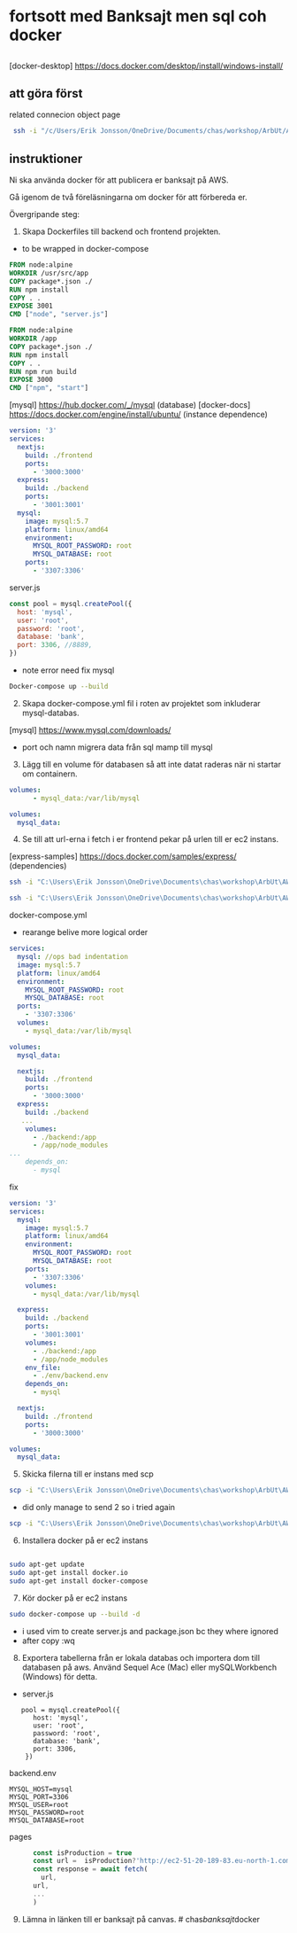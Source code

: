 # fortsott med Banksajt men sql coh docker

##

[docker-desktop] https://docs.docker.com/desktop/install/windows-install/

## att göra först

related connecion object page

```sh
 ssh -i "/c/Users/Erik Jonsson/OneDrive/Documents/chas/workshop/ArbUt/AWS_3.pem" ubuntu@ec2-51-20-189-83.eu-north-1.compute.amazonaws.com
```

## instruktioner

Ni ska använda docker för att publicera er banksajt på AWS.

Gå igenom de två föreläsningarna om docker för att förbereda er.

Övergripande steg:

1. Skapa Dockerfiles till backend och frontend projekten.

- to be wrapped in docker-compose

```Dockerfile
FROM node:alpine
WORKDIR /usr/src/app
COPY package*.json ./
RUN npm install
COPY . .
EXPOSE 3001
CMD ["node", "server.js"]
```

```Dockerfile
FROM node:alpine
WORKDIR /app
COPY package*.json ./
RUN npm install
COPY . .
RUN npm run build
EXPOSE 3000
CMD ["npm", "start"]
```

[mysql] https://hub.docker.com/_/mysql (database)
[docker-docs] https://docs.docker.com/engine/install/ubuntu/ (instance dependence)

```yml
version: '3'
services:
  nextjs:
    build: ./frontend
    ports:
      - '3000:3000'
  express:
    build: ./backend
    ports:
      - '3001:3001'
  mysql:
    image: mysql:5.7
    platform: linux/amd64
    environment:
      MYSQL_ROOT_PASSWORD: root
      MYSQL_DATABASE: root
    ports:
      - '3307:3306'
```

server.js

```js
const pool = mysql.createPool({
  host: 'mysql',
  user: 'root',
  password: 'root',
  database: 'bank',
  port: 3306, //8889,
})
```

- note error need fix mysql

```sh
Docker-compose up --build
```

2. Skapa docker-compose.yml fil i roten av projektet som inkluderar mysql-databas.

[mysql] https://www.mysql.com/downloads/

- port och namn
  migrera data från sql mamp till mysql

3. Lägg till en volume för databasen så att inte datat raderas när ni startar om containern.

```yml
volumes:
      - mysql_data:/var/lib/mysql

volumes:
  mysql_data:
```

4. Se till att url-erna i fetch i er frontend pekar på urlen till er ec2 instans.

[express-samples] https://docs.docker.com/samples/express/ (dependencies)

```sh
ssh -i "C:\Users\Erik Jonsson\OneDrive\Documents\chas\workshop\ArbUt\AWS2.pem" ubuntu@ec2-13-49-241-173.eu-north-1.compute.amazonaws.com
```

```sh
ssh -i "C:\Users\Erik Jonsson\OneDrive\Documents\chas\workshop\ArbUt\AWS_3.pem" ubuntu@ec2-51-20-189-83.eu-north-1.compute.amazonaws.com
```

docker-compose.yml

- rearange belive more logical order

```yml
services:
  mysql: //ops bad indentation
  image: mysql:5.7
  platform: linux/amd64
  environment:
    MYSQL_ROOT_PASSWORD: root
    MYSQL_DATABASE: root
  ports:
    - '3307:3306'
  volumes:
    - mysql_data:/var/lib/mysql

volumes:
  mysql_data:

  nextjs:
    build: ./frontend
    ports:
      - '3000:3000'
  express:
    build: ./backend
   ...
    volumes:
      - ./backend:/app
      - /app/node_modules
...
    depends_on:
      - mysql

```

fix

```yml
version: '3'
services:
  mysql:
    image: mysql:5.7
    platform: linux/amd64
    environment:
      MYSQL_ROOT_PASSWORD: root
      MYSQL_DATABASE: root
    ports:
      - '3307:3306'
    volumes:
      - mysql_data:/var/lib/mysql

  express:
    build: ./backend
    ports:
      - '3001:3001'
    volumes:
      - ./backend:/app
      - /app/node_modules
    env_file:
      - ./env/backend.env
    depends_on:
      - mysql

  nextjs:
    build: ./frontend
    ports:
      - '3000:3000'

volumes:
  mysql_data:
```

5. Skicka filerna till er instans med scp

```sh
scp -i "C:\Users\Erik Jonsson\OneDrive\Documents\chas\workshop\ArbUt\AWS_3.pem" -r ./docker-compose.yml ./backend ./frontend ./env ubuntu@ec2-51-20-189-83.eu-north-1.compute.amazonaws.com:/home/ubuntu/bank
```

- did only manage to send 2 so i tried again

```sh
scp -i "C:\Users\Erik Jonsson\OneDrive\Documents\chas\workshop\ArbUt\AWS_3.pem" -r ./frontend ./env ubuntu@ec2-51-20-189-83.eu-north-1.compute.amazonaws.com:/home/ubuntu/bank
```

6. Installera docker på er ec2 instans

```sh

sudo apt-get update
sudo apt-get install docker.io
sudo apt-get install docker-compose
```

7. Kör docker på er ec2 instans

```sh
sudo docker-compose up --build -d
```

- i used vim to create server.js and package.json bc they where ignored
- after copy :wq

8. Exportera tabellerna från er lokala databas och importera dom till databasen på aws.
   Använd Sequel Ace (Mac) eller mySQLWorkbench (Windows) för detta.

- server.js

```
   pool = mysql.createPool({
      host: 'mysql',
      user: 'root',
      password: 'root',
      database: 'bank',
      port: 3306,
    })
```

backend.env

```env
MYSQL_HOST=mysql
MYSQL_PORT=3306
MYSQL_USER=root
MYSQL_PASSWORD=root
MYSQL_DATABASE=root
```

pages

```js
      const isProduction = true
      const url =  isProduction?'http://ec2-51-20-189-83.eu-north-1.compute.amazonaws.com:3001/accounts': 'http://localhost:3001/me/accounts/transactions'
      const response = await fetch(
        url,
      url,
      ...
      )
```

9. Lämna in länken till er banksajt på canvas.
   #   c h a s * b a n k s a j t * d o c k e r 
    
    

```

```

